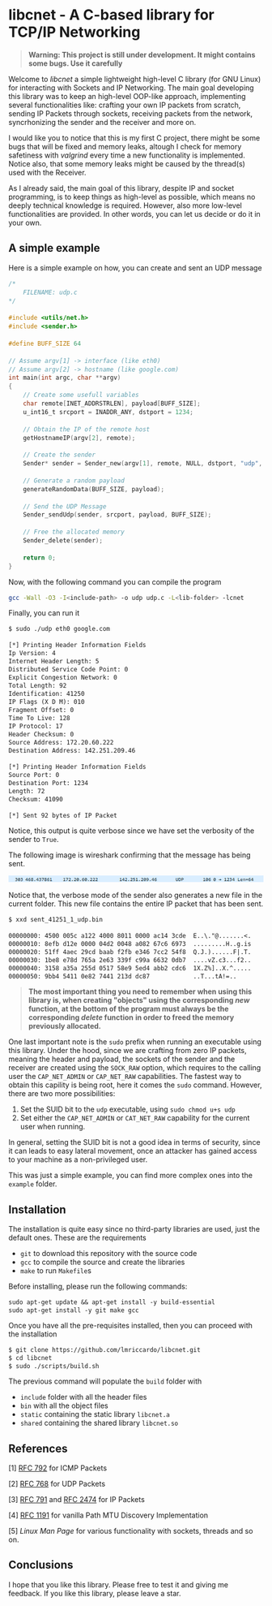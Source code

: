 # libcnet - A C-based library for TCP/IP Networking

> **Warning: This project is still under development. It might contains some bugs. Use it carefully**

Welcome to *libcnet* a simple lightweight high-level C library (for GNU Linux) for interacting with Sockets and IP Networking. The main goal
developing this library was to keep an high-level OOP-like approach, implementing several functionalities like: crafting your 
own IP packets from scratch, sending IP Packets through sockets, receiving packets from the network, syncrhonizing 
the sender and the receiver and more on. 

I would like you to notice that this is my first C project, there might be some bugs that will be fixed and memory leaks,
altough I check for memory safetiness with *valgrind* every time a new functionality is implemented. Notice also, that some
memory leaks might be caused by the thread(s) used with the Receiver. 

As I already said, the main goal of this library, despite IP and socket programming, is to keep things as high-level
as possible, which means no deeply technical knowledge is required. However, also more low-level functionalities are
provided. In other words, you can let us decide or do it in your own. 

## A simple example

Here is a simple example on how, you can create and sent an UDP message

```c
/*
    FILENAME: udp.c
*/

#include <utils/net.h>
#include <sender.h>

#define BUFF_SIZE 64

// Assume argv[1] -> interface (like eth0)
// Assume argv[2] -> hostname (like google.com)
int main(int argc, char **argv)
{
    // Create some usefull variables
    char remote[INET_ADDRSTRLEN], payload[BUFF_SIZE];
    u_int16_t srcport = INADDR_ANY, dstport = 1234;

    // Obtain the IP of the remote host
    getHostnameIP(argv[2], remote);

    // Create the sender
    Sender* sender = Sender_new(argv[1], remote, NULL, dstport, "udp", true);

    // Generate a random payload
    generateRandomData(BUFF_SIZE, payload);

    // Send the UDP Message
    Sender_sendUdp(sender, srcport, payload, BUFF_SIZE);

    // Free the allocated memory
    Sender_delete(sender);

    return 0;
}
```

Now, with the following command you can compile the program

```bash
gcc -Wall -O3 -I<include-path> -o udp udp.c -L<lib-folder> -lcnet
```

Finally, you can run it

```
$ sudo ./udp eth0 google.com

[*] Printing Header Information Fields
Ip Version: 4
Internet Header Length: 5
Distributed Service Code Point: 0
Explicit Congestion Network: 0
Total Length: 92
Identification: 41250
IP Flags (X D M): 010
Fragment Offset: 0
Time To Live: 128
IP Protocol: 17
Header Checksum: 0
Source Address: 172.20.60.222
Destination Address: 142.251.209.46

[*] Printing Header Information Fields
Source Port: 0
Destination Port: 1234
Length: 72
Checksum: 41090

[*] Sent 92 bytes of IP Packet
```

Notice, this output is quite verbose since we have set the verbosity of the sender to `True`. 

The following image is wireshark confirming that the message has being sent.

![alt text](docs/imgs/udp-wireshark-capture.png)

Notice that, the verbose mode of the sender also generates a new file in the current folder. This new file
contains the entire IP packet that has been sent.

```
$ xxd sent_41251_1_udp.bin 

00000000: 4500 005c a122 4000 8011 0000 ac14 3cde  E..\."@.......<.
00000010: 8efb d12e 0000 04d2 0048 a082 67c6 6973  .........H..g.is
00000020: 51ff 4aec 29cd baab f2fb e346 7cc2 54f8  Q.J.)......F|.T.
00000030: 1be8 e78d 765a 2e63 339f c99a 6632 0db7  ....vZ.c3...f2..
00000040: 3158 a35a 255d 0517 58e9 5ed4 abb2 cdc6  1X.Z%]..X.^.....
00000050: 9bb4 5411 0e82 7441 213d dc87            ..T...tA!=..
```

> **The most important thing you need to remember when using this library is, when creating "objects" using the**
> **corresponding _new_ function, at the bottom of the program must always be the corresponding _delete_ function**
> **in order to freed the memory previously allocated.**

One last important note is the `sudo` prefix when running an executable using this library. Under the hood, since
we are crafting from zero IP packets, meaning the header and payload, the sockets of the sender and the receiver
are created using the `SOCK_RAW` option, which requires to the calling user the `CAP_NET_ADMIN` or `CAP_NET_RAW` 
capabilities. The fastest way to obtain this capility is being root, here it comes the `sudo` command. However, 
there are two more possibilities:

1. Set the SUID bit to the `udp` executable, using `sudo chmod u+s udp`
2. Set either the `CAP_NET_ADMIN` or `CAT_NET_RAW` capability for the current user when running.

In general, setting the SUID bit is not a good idea in terms of security, since it can leads to easy lateral
movement, once an attacker has gained access to your machine as a non-privileged user. 

This was just a simple example, you can find more complex ones into the `example` folder.

## Installation

The installation is quite easy since no third-party libraries are used, just the default ones. These are the requirements

- `git` to download this repository with the source code
- `gcc` to compile the source and create the libraries
- `make` to run `Makefile`s

Before installing, please run the following commands:

```
sudo apt-get update && apt-get install -y build-essential
sudo apt-get install -y git make gcc
```

Once you have all the pre-requisites installed, then you can proceed with the installation

```
$ git clone https://github.com/lmriccardo/libcnet.git
$ cd libcnet
$ sudo ./scripts/build.sh
```

The previous command will populate the `build` folder with

- `include` folder with all the header files
- `bin` with all the object files
- `static` containing the static library `libcnet.a`
- `shared` containing the shared library `libcnet.so`

## References

[1] [RFC 792](https://datatracker.ietf.org/doc/html/rfc792) for ICMP Packets

[2] [RFC 768](https://datatracker.ietf.org/doc/html/rfc768) for UDP Packets

[3] [RFC 791](https://datatracker.ietf.org/doc/html/rfc791) and [RFC 2474](https://datatracker.ietf.org/doc/html/rfc2474) for IP Packets

[4] [RFC 1191](https://datatracker.ietf.org/doc/html/rfc1191) for vanilla Path MTU Discovery Implementation

[5] *Linux Man Page* for various functionality with sockets, threads and so on.

## Conclusions

I hope that you like this library. Please free to test it and giving me feedback. If you like this library, please leave a star.